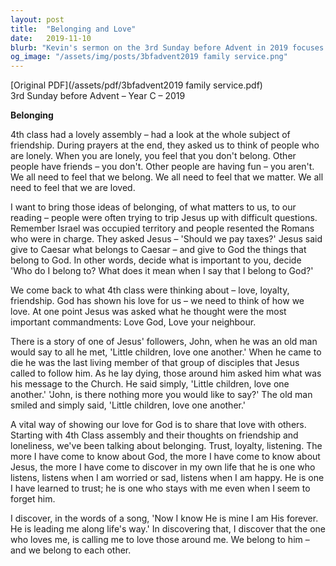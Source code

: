 ```yaml
---
layout: post
title:  "Belonging and Love"
date:   2019-11-10
blurb: "Kevin's sermon on the 3rd Sunday before Advent in 2019 focuses on the themes of belonging, love, and the importance of community. He reflects on the assembly by 4th class on friendship and loneliness, and connects these ideas to Jesus' teachings on loving God and our neighbors. The sermon emphasizes the message of 'Little children, love one another,' as the core of Christian life and the expression of our belonging to God and each other."
og_image: "/assets/img/posts/3bfadvent2019 family service.png"
---
```

[Original PDF](/assets/pdf/3bfadvent2019 family service.pdf)    
3rd Sunday before Advent – Year C – 2019

**Belonging**

4th class had a lovely assembly – had a look at the whole subject of friendship. During prayers at the end, they asked us to think of people who are lonely. When you are lonely, you feel that you don't belong. Other people have friends – you don't. Other people are having fun – you aren't. We all need to feel that we belong. We all need to feel that we matter. We all need to feel that we are loved.

I want to bring those ideas of belonging, of what matters to us, to our reading – people were often trying to trip Jesus up with difficult questions. Remember Israel was occupied territory and people resented the Romans who were in charge. They asked Jesus – 'Should we pay taxes?' Jesus said give to Caesar what belongs to Caesar – and give to God the things that belong to God. In other words, decide what is important to you, decide 'Who do I belong to? What does it mean when I say that I belong to God?'

We come back to what 4th class were thinking about – love, loyalty, friendship. God has shown his love for us – we need to think of how we love. At one point Jesus was asked what he thought were the most important commandments: Love God, Love your neighbour.

There is a story of one of Jesus' followers, John, when he was an old man would say to all he met, 'Little children, love one another.' When he came to die he was the last living member of that group of disciples that Jesus called to follow him. As he lay dying, those around him asked him what was his message to the Church. He said simply, 'Little children, love one another.' 'John, is there nothing more you would like to say?' The old man smiled and simply said, 'Little children, love one another.'

A vital way of showing our love for God is to share that love with others. Starting with 4th Class assembly and their thoughts on friendship and loneliness, we've been talking about belonging. Trust, loyalty, listening. The more I have come to know about God, the more I have come to know about Jesus, the more I have come to discover in my own life that he is one who listens, listens when I am worried or sad, listens when I am happy. He is one I have learned to trust; he is one who stays with me even when I seem to forget him.

I discover, in the words of a song, 'Now I know He is mine I am His forever. He is leading me along life's way.' In discovering that, I discover that the one who loves me, is calling me to love those around me. We belong to him – and we belong to each other.
